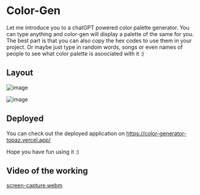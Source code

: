 # Color-Gen
 Let me introduce you to a chatGPT powered color palette generator. You can type anything and color-gen will display a palette of the same for you.
 The best part is that you can also copy the hex codes to use them in your project.
 Or maybe just type in random words, songs or even names of people to see what color palette is asoociated with it :)

 ## Layout
![image](https://github.com/SaanviKumar13/kzilla-internal-hackathon/assets/113087236/dae3b398-1e25-45da-b5ce-0f672aad1674)

![image](https://github.com/SaanviKumar13/kzilla-internal-hackathon/assets/113087236/0859c241-c85d-48fb-bf99-ca7aef7899bf)


## Deployed
You can check out the deployed application on https://color-generator-topaz.vercel.app/

Hope you have fun using it :)

## Video of the working
[screen-capture.webm](https://github.com/SaanviKumar13/kzilla-internal-hackathon/assets/113087236/b9ae92ef-acd6-4faf-97d4-e002724ba3ff)
